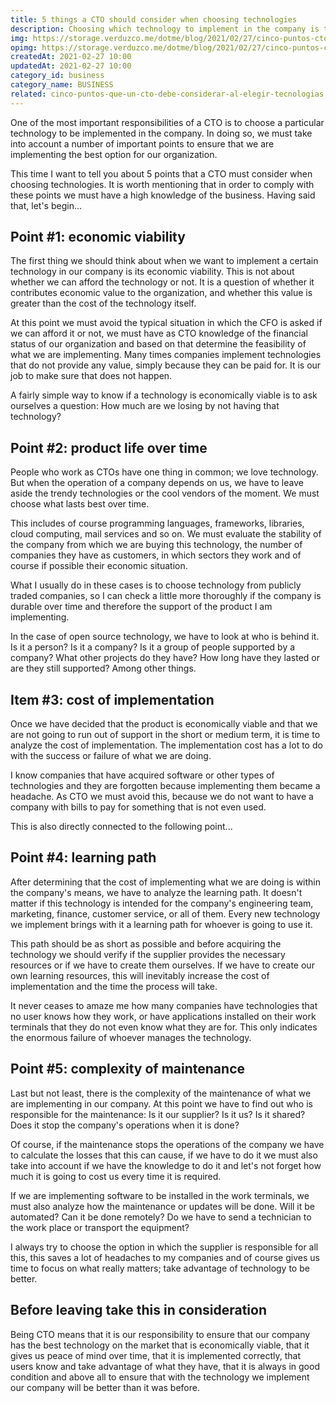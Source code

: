 ```yaml
---
title: 5 things a CTO should consider when choosing technologies
description: Choosing which technology to implement in the company is the day-to-day work of a CTO, here are 5 points to take into account
img: https://storage.verduzco.me/dotme/blog/2021/02/27/cinco-puntos-cto-considerar.png
opimg: https://storage.verduzco.me/dotme/blog/2021/02/27/cinco-puntos-cto-considerar-en.png
createdAt: 2021-02-27 10:00
updatedAt: 2021-02-27 10:00
category_id: business
category_name: BUSINESS
related: cinco-puntos-que-un-cto-debe-considerar-al-elegir-tecnologias
---
```


One of the most important responsibilities of a CTO is to choose a particular technology to be implemented in the company. In doing so, we must take into account a number of important points to ensure that we are implementing the best option for our organization. 

This time I want to tell you about 5 points that a CTO must consider when choosing technologies. It is worth mentioning that in order to comply with these points we must have a high knowledge of the business. Having said that, let's begin... 

## Point #1: economic viability

The first thing we should think about when we want to implement a certain technology in our company is its economic viability. This is not about whether we can afford the technology or not. It is a question of whether it contributes economic value to the organization, and whether this value is greater than the cost of the technology itself. 

At this point we must avoid the typical situation in which the CFO is asked if we can afford it or not, we must have as CTO knowledge of the financial status of our organization and based on that determine the feasibility of what we are implementing. Many times companies implement technologies that do not provide any value, simply because they can be paid for. It is our job to make sure that does not happen. 

A fairly simple way to know if a technology is economically viable is to ask ourselves a question: How much are we losing by not having that technology? 

## Point #2: product life over time 

People who work as CTOs have one thing in common; we love technology. But when the operation of a company depends on us, we have to leave aside the trendy technologies or the cool vendors of the moment. We must choose what lasts best over time. 

This includes of course programming languages, frameworks, libraries, cloud computing, mail services and so on. We must evaluate the stability of the company from which we are buying this technology, the number of companies they have as customers, in which sectors they work and of course if possible their economic situation. 

What I usually do in these cases is to choose technology from publicly traded companies, so I can check a little more thoroughly if the company is durable over time and therefore the support of the product I am implementing. 

In the case of open source technology, we have to look at who is behind it. Is it a person? Is it a company? Is it a group of people supported by a company? What other projects do they have? How long have they lasted or are they still supported? Among other things. 

## Item #3: cost of implementation 

Once we have decided that the product is economically viable and that we are not going to run out of support in the short or medium term, it is time to analyze the cost of implementation. The implementation cost has a lot to do with the success or failure of what we are doing. 

I know companies that have acquired software or other types of technologies and they are forgotten because implementing them became a headache. As CTO we must avoid this, because we do not want to have a company with bills to pay for something that is not even used. 

This is also directly connected to the following point... 

## Point #4: learning path 

After determining that the cost of implementing what we are doing is within the company's means, we have to analyze the learning path. It doesn't matter if this technology is intended for the company's engineering team, marketing, finance, customer service, or all of them. Every new technology we implement brings with it a learning path for whoever is going to use it. 

This path should be as short as possible and before acquiring the technology we should verify if the supplier provides the necessary resources or if we have to create them ourselves. If we have to create our own learning resources, this will inevitably increase the cost of implementation and the time the process will take. 

It never ceases to amaze me how many companies have technologies that no user knows how they work, or have applications installed on their work terminals that they do not even know what they are for. This only indicates the enormous failure of whoever manages the technology.  

## Point #5: complexity of maintenance 

Last but not least, there is the complexity of the maintenance of what we are implementing in our company. At this point we have to find out who is responsible for the maintenance: Is it our supplier? Is it us? Is it shared? Does it stop the company's operations when it is done? 

Of course, if the maintenance stops the operations of the company we have to calculate the losses that this can cause, if we have to do it we must also take into account if we have the knowledge to do it and let's not forget how much it is going to cost us every time it is required. 

If we are implementing software to be installed in the work terminals, we must also analyze how the maintenance or updates will be done. Will it be automated? Can it be done remotely? Do we have to send a technician to the work place or transport the equipment? 

I always try to choose the option in which the supplier is responsible for all this, this saves a lot of headaches to my companies and of course gives us time to focus on what really matters; take advantage of technology to be better. 

## Before leaving take this in consideration

Being CTO means that it is our responsibility to ensure that our company has the best technology on the market that is economically viable, that it gives us peace of mind over time, that it is implemented correctly, that users know and take advantage of what they have, that it is always in good condition and above all to ensure that with the technology we implement our company will be better than it was before.